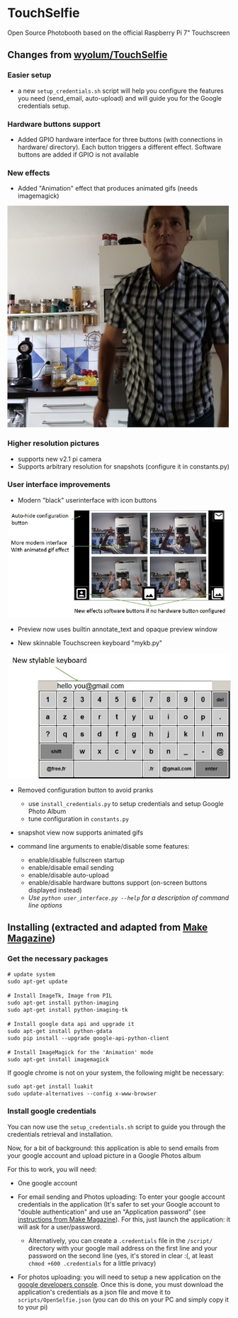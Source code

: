 # TouchSelfie
Open Source Photobooth based on the official Raspberry Pi 7" Touchscreen


## Changes from [wyolum/TouchSelfie](https://github.com/wyolum/TouchSelfie)

### Easier setup
- a new `setup_credentials.sh` script will help you configure the features you need (send_email, auto-upload) and will guide you for the Google credentials setup.

### Hardware buttons support
- Added GPIO hardware interface for three buttons (with connections in hardware/ directory). Each button triggers a different effect. Software buttons are added if GPIO is not available

### New effects
- Added "Animation" effect that produces animated gifs (needs imagemagick)

![example animation](screenshots/anim.gif)

### Higher resolution pictures
- supports new v2.1 pi camera
- Supports arbitrary resolution for snapshots (configure it in constants.py)

### User interface improvements

- Modern "black" userinterface with icon buttons

![user interface](screenshots/new_user_interface.jpg?raw=true)

- Preview now uses builtin annotate_text and opaque preview window

- New skinnable Touchscreen keyboard "mykb.py"

![new keyboard](screenshots/new_keyboard.jpg?raw=true)

- Removed configuration button to avoid pranks
  - use `install_credentials.py` to setup credentials and setup Google Photo Album
  - tune configuration in `constants.py`

- snapshot view now supports animated gifs

- command line arguments to enable/disable some features:
  - enable/disable fullscreen startup
  - enable/disable email sending
  - enable/disable auto-upload
  - enable/disable hardware buttons support (on-screen buttons displayed instead)
  - *Use `python user_interface.py --help` for a description of command line options*

## Installing (extracted and adapted from [Make Magazine](https://makezine.com/projects/raspberry-pi-photo-booth/))

### Get the necessary packages

```
# update system 
sudo apt-get update

# Install ImageTk, Image from PIL
sudo apt-get install python-imaging
sudo apt-get install python-imaging-tk

# Install google data api and upgrade it
sudo apt-get install python-gdata
sudo pip install --upgrade google-api-python-client

# Install ImageMagick for the 'Animation' mode
sudo apt-get install imagemagick
```

If google chrome is not on your system, the following might be necessary:

```
sudo apt-get install luakit
sudo update-alternatives --config x-www-browser
```

### Install google credentials

You can now use the `setup_credentials.sh` script to guide you through the credentials retrieval and installation.


Now, for a bit of background: this application is able to send emails from your google account and upload picture in a Google Photos album

For this to work, you will need:
- One google account
- For email sending and Photos uploading: To enter your google account credentials in the application (It's safer to set your Google account to "double authentication" and use an "Application password" (see [instructions from Make Magazine](https://makezine.com/projects/raspberry-pi-photo-booth/)). For this, just launch the application: it will ask for a user/password.

  - Alternatively, you can create a `.credentials` file in the `/script/` directory with your google mail address on the first line and your password on the second line (yes, it's stored in clear :(, at least `chmod +600 .credentials` for a little privacy)

- For photos uploading: you will need to setup a new application on the [google developers console](https://console.developers.google.com/). Once this is done, you must download the application's credentials as a json file and move it to `scripts/OpenSelfie.json` (you can do this on your PC and simply copy it to your pi)

